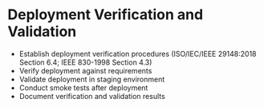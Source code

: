 # Deployment Verification and Validation

- Establish deployment verification procedures (ISO/IEC/IEEE 29148:2018 Section 6.4; IEEE 830-1998 Section 4.3)
- Verify deployment against requirements
- Validate deployment in staging environment
- Conduct smoke tests after deployment
- Document verification and validation results